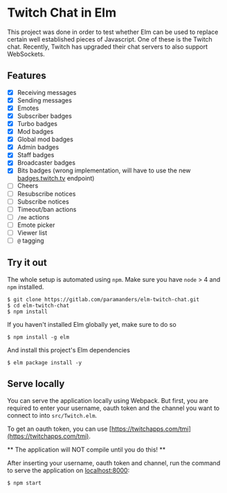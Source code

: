 # Twitch Chat in Elm

This project was done in order to test whether Elm can be used to replace
certain well established pieces of Javascript. One of these is the Twitch
chat. Recently, Twitch has upgraded their chat servers to also support
WebSockets.


## Features

- [x] Receiving messages
- [x] Sending messages
- [x] Emotes
- [x] Subscriber badges
- [x] Turbo badges
- [x] Mod badges
- [x] Global mod badges
- [x] Admin badges
- [x] Staff badges
- [x] Broadcaster badges
- [x] Bits badges (wrong implementation, will have to use the new [badges.twitch.tv](https://badges.twitch.tv) endpoint)
- [ ] Cheers
- [ ] Resubscribe notices
- [ ] Subscribe notices
- [ ] Timeout/ban actions
- [ ] `/me` actions
- [ ] Emote picker
- [ ] Viewer list
- [ ] `@` tagging

## Try it out

The whole setup is automated using `npm`. Make sure you have `node` > 4 and `npm` installed.

```
$ git clone https://gitlab.com/paramanders/elm-twitch-chat.git
$ cd elm-twitch-chat
$ npm install
```

If you haven't installed Elm globally yet, make sure to do so 

```
$ npm install -g elm
```

And install this project's Elm dependencies

```
$ elm package install -y
```


## Serve locally

You can serve the application locally using Webpack. But first, you are required
to enter your username, oauth token and the channel you want to connect to into
`src/Twitch.elm`.

To get an oauth token, you can use [https://twitchapps.com/tmi](https://twitchapps.com/tmi).

** The application will NOT compile until you do this! **

After inserting your username, oauth token and channel, run the command to serve
the application on [localhost:8000](http://localhost:8000):

```
$ npm start
```
